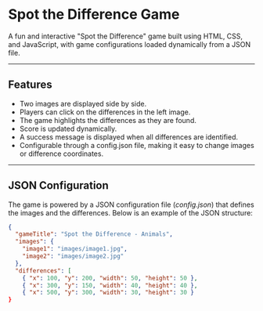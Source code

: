 # Spot the Difference Game

A fun and interactive "Spot the Difference" game built using HTML, CSS, and JavaScript, with game configurations loaded dynamically from a JSON file.

---

## Features

- Two images are displayed side by side.
- Players can click on the differences in the left image.
- The game highlights the differences as they are found.
- Score is updated dynamically.
- A success message is displayed when all differences are identified.
- Configurable through a config.json file, making it easy to change images or difference coordinates.

---

## JSON Configuration

The game is powered by a JSON configuration file (*config.json*) that defines the images and the differences. Below is an example of the JSON structure:

```json
{
  "gameTitle": "Spot the Difference - Animals",
  "images": {
    "image1": "images/image1.jpg",
    "image2": "images/image2.jpg"
  },
  "differences": [
    { "x": 100, "y": 200, "width": 50, "height": 50 },
    { "x": 300, "y": 150, "width": 40, "height": 40 },
    { "x": 500, "y": 300, "width": 30, "height": 30 }
}   